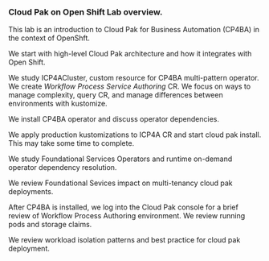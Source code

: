 ### Cloud Pak on Open Shift Lab overview.

This lab is an introduction to Cloud Pak for Business Automation (CP4BA) in the context of OpenShft.<br/>

We start with high-level Cloud Pak architecture and how it integrates with Open Shift.<br/>

We study ICP4ACluster, custom resource for CP4BA multi-pattern operator. We create *Workflow Process Service Authoring* CR. We focus on ways to manage complexity, query CR, and manage differences between environments with kustomize.<br/>

We install CP4BA operator and discuss operator dependencies.<br/>

We apply production kustomizations to ICP4A CR and start cloud pak install. This may take some time to complete.<br/>

We study Foundational Services Operators and runtime on-demand operator dependency resolution.<br/>

We review Foundational Sevices impact on multi-tenancy cloud pak deployments.<br/>

After CP4BA is installed, we log into the Cloud Pak console for a brief review of Workflow Process Authoring environment. We review running pods and storage claims.

We review workload isolation patterns and best practice for cloud pak deployment.<br/>

